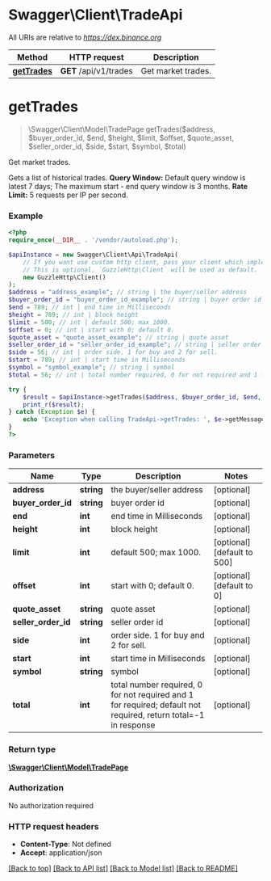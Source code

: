 # Swagger\Client\TradeApi

All URIs are relative to *https://dex.binance.org*

Method | HTTP request | Description
------------- | ------------- | -------------
[**getTrades**](TradeApi.md#gettrades) | **GET** /api/v1/trades | Get market trades.

# **getTrades**
> \Swagger\Client\Model\TradePage getTrades($address, $buyer_order_id, $end, $height, $limit, $offset, $quote_asset, $seller_order_id, $side, $start, $symbol, $total)

Get market trades.

Gets a list of historical trades.  **Query Window:** Default query window is latest 7 days; The maximum start - end query window is 3 months.  **Rate Limit:** 5 requests per IP per second.

### Example
```php
<?php
require_once(__DIR__ . '/vendor/autoload.php');

$apiInstance = new Swagger\Client\Api\TradeApi(
    // If you want use custom http client, pass your client which implements `GuzzleHttp\ClientInterface`.
    // This is optional, `GuzzleHttp\Client` will be used as default.
    new GuzzleHttp\Client()
);
$address = "address_example"; // string | the buyer/seller address
$buyer_order_id = "buyer_order_id_example"; // string | buyer order id
$end = 789; // int | end time in Milliseconds
$height = 789; // int | block height
$limit = 500; // int | default 500; max 1000.
$offset = 0; // int | start with 0; default 0.
$quote_asset = "quote_asset_example"; // string | quote asset
$seller_order_id = "seller_order_id_example"; // string | seller order id
$side = 56; // int | order side. 1 for buy and 2 for sell.
$start = 789; // int | start time in Milliseconds
$symbol = "symbol_example"; // string | symbol
$total = 56; // int | total number required, 0 for not required and 1 for required; default not required, return total=-1 in response

try {
    $result = $apiInstance->getTrades($address, $buyer_order_id, $end, $height, $limit, $offset, $quote_asset, $seller_order_id, $side, $start, $symbol, $total);
    print_r($result);
} catch (Exception $e) {
    echo 'Exception when calling TradeApi->getTrades: ', $e->getMessage(), PHP_EOL;
}
?>
```

### Parameters

Name | Type | Description  | Notes
------------- | ------------- | ------------- | -------------
 **address** | **string**| the buyer/seller address | [optional]
 **buyer_order_id** | **string**| buyer order id | [optional]
 **end** | **int**| end time in Milliseconds | [optional]
 **height** | **int**| block height | [optional]
 **limit** | **int**| default 500; max 1000. | [optional] [default to 500]
 **offset** | **int**| start with 0; default 0. | [optional] [default to 0]
 **quote_asset** | **string**| quote asset | [optional]
 **seller_order_id** | **string**| seller order id | [optional]
 **side** | **int**| order side. 1 for buy and 2 for sell. | [optional]
 **start** | **int**| start time in Milliseconds | [optional]
 **symbol** | **string**| symbol | [optional]
 **total** | **int**| total number required, 0 for not required and 1 for required; default not required, return total&#x3D;-1 in response | [optional]

### Return type

[**\Swagger\Client\Model\TradePage**](../Model/TradePage.md)

### Authorization

No authorization required

### HTTP request headers

 - **Content-Type**: Not defined
 - **Accept**: application/json

[[Back to top]](#) [[Back to API list]](../../README.md#documentation-for-api-endpoints) [[Back to Model list]](../../README.md#documentation-for-models) [[Back to README]](../../README.md)

